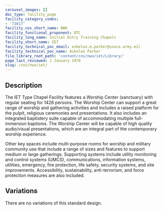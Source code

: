 ```yaml
---
carousel_images: []
doc_type: facility_page
facility_category_codes:
- '73017'
facility_cos_short_name: NWO
facility_functional_proponent: OTC
facility_long_name: Initial Entry Training Chapels
facility_short_name: IET
facility_technical_poc_email: askelon.m.parker@usace.army.mil
facility_technical_poc_name: Askelon Parker
file_library_root_path: 'content/cos/nwo/iet/Library/'
page_last_reviewed: 1 January 1970
slug: /cos/nwo/iet/
---
```




## Description

The IET Type Chapel Facility features a Worship Center (sanctuary) with regular seating for 1428 persons. The Worship Center can support a great range of worship and gathering activities and includes a raised platform for the pulpit, religious ceremonies and presentations. It also includes an integrated baptistery suite capable of accommodating multiple full-immersion baptisms. The Worship Center will be capable of high quality audio/visual presentations, which are an integral part of the contemporary worship experience.

Other key spaces include multi-purpose rooms for worship and military community use that include a range of sizes and features to support medium or large gatherings. Supporting systems include utility monitoring and control systems (UMCS), communications, information systems, utilities, emergency, fire protection, life safety, security systems, and site improvements. Accessibility, sustainability, anti-terrorism, and force protection measures are also included.

## Variations

There are no variations of this standard design.